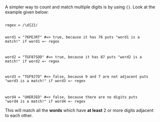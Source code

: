 A simpler way to count and match
multiple digits is by using `{}`.
Look at the example given below:

<codeblock language="ruby" type="lesson">
<code>
regex = /\d{2}/

word1 = "76PEJRT"  #=> true, because it has 76
puts "word1 is a match!" if word1 =~ regex

word2 = "TGF87SDD" #=> true, because it has 87
puts "word2 is a match!" if word2 =~ regex

word3 = "TGF9J7D"  #=> false, because 9 and 7 are not adjacent
puts "word3 is a match!" if word3 =~ regex

word4 = "UHERJED"  #=> false, because there are no digits
puts "word4 is a match!" if word4 =~ regex
</code>
</codeblock>

This will match all the **words**
which have **at least** 2 or more digits adjacent
to each other.